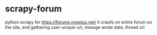 # scrapy-forum
python scrapy for https://forums.oneplus.net/
it crawls on entire forum on the site, and gathering user-unique-url, messge wrote date, thread url